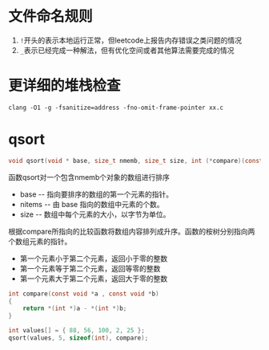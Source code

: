 # 文件命名规则
1. `!`开头的表示本地运行正常，但leetcode上报告内存错误之类问题的情况
2. `_`表示已经完成一种解法，但有优化空间或者其他算法需要完成的情况

# 更详细的堆栈检查
`clang -O1 -g -fsanitize=address -fno-omit-frame-pointer xx.c`

# qsort
```c
void qsort(void * base, size_t nmemb, size_t size, int (*compare)(const void*, vonst void*));
```
函数qsort对一个包含nmemb个对象的数组进行排序
* base -- 指向要排序的数组的第一个元素的指针。
* nitems -- 由 base 指向的数组中元素的个数。
* size -- 数组中每个元素的大小，以字节为单位。

根据compare所指向的比较函数将数组内容排列成升序。函数的桉树分别指向两个数组元素的指针。
* 第一个元素小于第二个元素，返回小于零的整数
* 第一个元素等于第二个元素，返回等零的整数
* 第一个元素大于第二个元素，返回大于零的整数

```c
int compare(const void *a , const void *b)
{
    return *(int *)a - *(int *)b;
}

int values[] = { 88, 56, 100, 2, 25 };
qsort(values, 5, sizeof(int), compare);
```